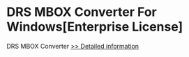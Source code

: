 # DRS MBOX Converter For Windows[Enterprise License]
DRS MBOX Converter
[>> Detailed information](https://secure.shareit.com/shareit/product.html?productid=301004343&affiliateid=200057808)
